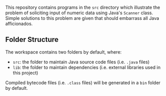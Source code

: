 This repository contains programs in the `src` directory which illustrate the problem of soliciting input of numeric data using Java's `Scanner` class. Simple solutions to this problem are given that should embarrass all Java afficionados.

## Folder Structure

The workspace contains two folders by default, where:

- `src`: the folder to maintain Java source code files (i.e. `.java` files)
- `lib`: the folder to maintain dependencies (i.e. external libraries used in this project)

Compiled bytecode files (i.e. `.class` files) will be generated in a `bin` folder by default.
